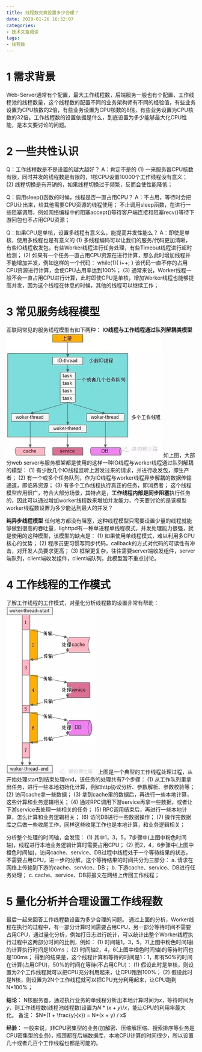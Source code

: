 ```yaml
---
title: 线程数究竟设置多少合理？
date: 2020-01-26 16:32:07
categories:
- 技术文章阅读
tags:
- 线程数
---
```

# 1 需求背景

Web-Server通常有个配置，最大工作线程数，后端服务一般也有个配置，工作线程池的线程数量，这个线程数的配置不同的业务架构师有不同的经验值，有些业务设置为CPU核数的2倍，有些业务设置为CPU核数的8倍，有些业务设置为CPU核数的32倍。工作线程数的设置依据是什么，到底设置为多少能够最大化CPU性能，是本文要讨论的问题。

# 2 一些共性认识
Q：工作线程数是不是设置的越大越好？
A：肯定不是的
(1) 一来服务器CPU核数有限，同时并发的线程数是有限的，1核CPU设置10000个工作线程没有意义；
(2) 线程切换是有开销的，如果线程切换过于频繁，反而会使性能降低；

Q：调用sleep()函数的时候，线程是否一直占用CPU？
A：不占用，等待时会把CPU让出来，给其他需要CPU资源的线程使用；
不止调用sleep函数，在进行一些阻塞调用，例如网络编程中的阻塞accept()等待客户端连接和阻塞recv()等待下游回包也不占用CPU资源；

Q：如果CPU是单核，设置多线程有意义么，能提高并发性能么？
A：即使是单核，使用多线程也是有意义的
(1) 多线程编码可以让我们的服务/代码更加清晰，有些IO线程收发包，有些Worker线程进行任务处理，有些Timeout线程进行超时检测；
(2) 如果有一个任务一直占用CPU资源在进行计算，那么此时增加线程并不能增加并发，例如这样的一个代码：
while(1){ i++; }
该代码一直不停的占用CPU资源进行计算，会使CPU占用率达到100%；
(3) 通常来说，Worker线程一般不会一直占用CPU进行计算，此时即使CPU是单核，增加Worker线程也能够提高并发，因为这个线程在休息的时候，其他的线程可以继续工作；

# 3 常见服务线程模型
互联网常见的服务线程模型有如下两种：
**IO线程与工作线程通过队列解耦类模型**
  ![IO线程与工作线程队列解耦](/pic/tech5_thread_num1.png)
如上图，大部分web server与服务框架都是使用的这样一种IO线程与worker线程通过队列解耦的模型：
(1) 有少数几个IO线程监听上游发过来的请求，并进行收发包，即生产者；
(2) 有一个或多个任务队列，作为IO线程与worker线程异步解耦的数据传输通道，即临界资源；
(3) 有多个工作线程执行真正的任务，即消费者；
这个线程模型应用很广，符合大部分场景，其特点是，**工作线程内部是同步阻塞**执行任务的，因此可以通过增加worker线程数来增加并发能力，今天要讨论的是该模型worker线程数设置为多少能达到最大的并发？

**纯异步线程模型**
任何地方都没有阻塞，这种线程模型只需要设置少量的线程就能够做到很高的吞吐量，lighttpd有一种单进程单线程模式，并发处理能力很强，就是使用的这种模型，该模型的缺点是：
(1) 如果使用单线程模式，难以利用多CPU核心的优势；
(2) 程序员更习惯写同步代码，callback的方式对代码的可读性有冲击，对开发人员要求更高；
(3) 框架更复杂，往往需要server端收发组件，server端队列，client端收发组件，client端队列，此模型暂不重点讨论。

# 4 工作线程的工作模式
了解工作线程的工作模式，对量化分析线程数的设置非常有帮助：
  ![工作线程工作模式](/pic/tech5_thread_num2.png)
上图是一个典型的工作线程处理过程，从开始处理start到结束处理end，该任务的处理共有7个步骤：
(1) 从工作队列里拿出任务，进行一些本地初始化计算，例如http协议分析、参数解析、参数校验等；
(2) 访问cache拿一些数据；
(3) 拿到cache里的数据后，再进行一些本地计算，这些计算和业务逻辑相关；
(4) 通过RPC调用下游service再拿一些数据，或者让下游service去处理一些相关的任务；
(5) RPC调用结束后，再进行一些本地计算，怎么计算和业务逻辑相关；
(6) 访问DB进行一些数据操作；
(7) 操作完数据库之后做一些收尾工作，同样这些收尾工作也是本地计算，和业务逻辑相关；

分析整个处理的时间轴，会发现：
(1) 其中1，3，5，7步骤中(上图中粉色时间轴)，线程进行本地业务逻辑计算时需要占用CPU；
(2) 而2，4，6步骤中(上图中橙色时间轴)，访问cache、service、DB过程中线程处于一个等待结果的状态，不需要占用CPU，进一步的分解，这个等待结果的时间共分为三部分：
a. 请求在网络上传输到下游的cache、service、DB；
b. 下游cache、service、DB进行任务处理；
c. cache、service、DB将报文在网络上传回工作线程；

# 5 量化分析并合理设置工作线程数
最后一起来回答工作线程数设置为多少合理的问题。
通过上面的分析，Worker线程在执行的过程中，有一部分计算时间需要占用CPU，另一部分等待时间不需要占用CPU，通过量化分析，例如打日志进行统计，可以统计出整个Worker线程执行过程中这两部分时间的比例，例如：
(1) 时间轴1，3，5，7(上图中粉色时间轴)的计算执行时间是100ms；
(2) 时间轴2，4，6(上图中橙色时间轴)的等待时间也是100ms；
得到的结果是，这个线程计算和等待的时间是1：1，即有50%的时间在计算(占用CPU)，50%的时间在等待(不占用CPU)：
(1) 假设此时是单核，则设置为2个工作线程就可以把CPU充分利用起来，让CPU跑到100%；
(2) 假设此时是N核，则设置为2N个工作线程就可以把CPU充分利用起来，让CPU跑到N*100%；

**结论**：
N核服务器，通过执行业务的单线程分析出本地计算时间为$x$，等待时间为$y$，则工作线程数(线程池线程数)设置为$N*(x + y)/x$，能让CPU的利用率最大化。
备注：
$N*(1 + \frac{y}{x}) = N*(x + y) / x$

**经验**：
一般来说，非CPU密集型的业务(加解密、压缩解压缩、搜索排序等业务是CPU密集型的业务)，瓶颈都在后端数据库，本地CPU计算的时间很少，所以设置几十或者几百个工作线程也都是可能的。